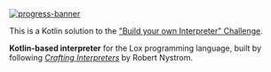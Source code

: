[![progress-banner](https://backend.codecrafters.io/progress/interpreter/efd75ca7-2a3e-4c2e-98a0-251baa569992)](https://app.codecrafters.io/users/codecrafters-bot?r=2qF)

This is a Kotlin solution to the
["Build your own Interpreter" Challenge](https://app.codecrafters.io/courses/interpreter/overview).

**Kotlin-based interpreter** for the Lox programming language, built by following [*Crafting Interpreters*](https://craftinginterpreters.com/) by Robert Nystrom.
